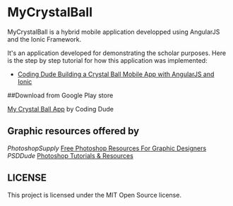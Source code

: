 # MyCrystalBall
MyCrystalBall is a hybrid mobile application developped using AngularJS and the Ionic Framework.

It's an application developed for demonstrating the scholar purposes. Here is the step by step tutorial for how this application was implemented:

 - [Coding Dude Building a Crystal Ball Mobile App with AngularJS and Ionic](http://www.coding-dude.com/wp/mobile-apps/building-a-crystal-ball-mobile-app-with-angularjs-and-ionic/)

##Download from Google Play store

[My Crystal Ball App](https://play.google.com/store/apps/details?id=com.codingdude.mycrystallball379140) by Coding Dude

## Graphic resources offered by
*PhotoshopSupply* [Free Photoshop Resources For Graphic Designers](https://www.photoshopsupply.com/)
*PSDDude* [Photoshop Tutorials & Resources](http://www.psd-dude.com/)

## LICENSE

This project is licensed under the MIT Open Source license.

